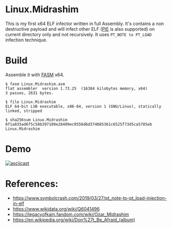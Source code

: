 # Linux.Midrashim
This is my first x64 ELF infector written in full Assembly. It's contains a non destructive payload and will infect other ELF ([PIE](https://en.wikipedia.org/wiki/Position-independent_code) is also supported) on current directory only and not recursively. It uses `PT_NOTE to PT_LOAD` infection technique.


# Build
Assemble it with [FASM](https://flatassembler.net) x64.
```
$ fasm Linux.Midrashim.asm
flat assembler  version 1.73.25  (16384 kilobytes memory, x64)
3 passes, 2631 bytes.

$ file Linux.Midrashim
ELF 64-bit LSB executable, x86-64, version 1 (GNU/Linux), statically linked, stripped

$ sha256sum Linux.Midrashim
8f1a835ad6f5c58b397109e28409ec0556d6d374085361c6525f73d5ca5785eb  Linux.Midrashim
```

# Demo
[![asciicast](https://asciinema.org/a/383841.svg)](https://asciinema.org/a/383841)

# References:
- https://www.symbolcrash.com/2019/03/27/pt_note-to-pt_load-injection-in-elf
- https://www.wikidata.org/wiki/Q6041496
- https://legacyofkain.fandom.com/wiki/Ozar_Midrashim
- https://en.wikipedia.org/wiki/Don%27t_Be_Afraid_(album)
